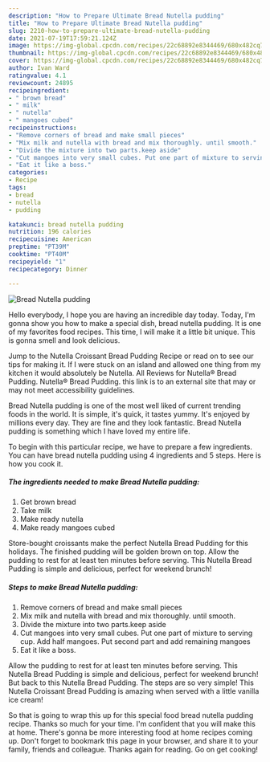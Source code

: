 ```yaml
---
description: "How to Prepare Ultimate Bread Nutella pudding"
title: "How to Prepare Ultimate Bread Nutella pudding"
slug: 2210-how-to-prepare-ultimate-bread-nutella-pudding
date: 2021-07-19T17:59:21.124Z
image: https://img-global.cpcdn.com/recipes/22c68892e8344469/680x482cq70/bread-nutella-pudding-recipe-main-photo.jpg
thumbnail: https://img-global.cpcdn.com/recipes/22c68892e8344469/680x482cq70/bread-nutella-pudding-recipe-main-photo.jpg
cover: https://img-global.cpcdn.com/recipes/22c68892e8344469/680x482cq70/bread-nutella-pudding-recipe-main-photo.jpg
author: Ivan Ward
ratingvalue: 4.1
reviewcount: 24895
recipeingredient:
- " brown bread"
- " milk"
- " nutella"
- " mangoes cubed"
recipeinstructions:
- "Remove corners of bread and make small pieces"
- "Mix milk and nutella with bread and mix thoroughly. until smooth."
- "Divide the mixture into two parts.keep aside"
- "Cut mangoes into very small cubes. Put one part of mixture to serving cup. Add half mangoes. Put second part and add remaining mangoes"
- "Eat it like a boss."
categories:
- Recipe
tags:
- bread
- nutella
- pudding

katakunci: bread nutella pudding 
nutrition: 196 calories
recipecuisine: American
preptime: "PT39M"
cooktime: "PT40M"
recipeyield: "1"
recipecategory: Dinner

---
```



![Bread Nutella pudding](https://img-global.cpcdn.com/recipes/22c68892e8344469/680x482cq70/bread-nutella-pudding-recipe-main-photo.jpg)

Hello everybody, I hope you are having an incredible day today. Today, I'm gonna show you how to make a special dish, bread nutella pudding. It is one of my favorites food recipes. This time, I will make it a little bit unique. This is gonna smell and look delicious.

Jump to the Nutella Croissant Bread Pudding Recipe or read on to see our tips for making it. If I were stuck on an island and allowed one thing from my kitchen it would absolutely be Nutella. All Reviews for Nutella® Bread Pudding. Nutella® Bread Pudding. this link is to an external site that may or may not meet accessibility guidelines.

Bread Nutella pudding is one of the most well liked of current trending foods in the world. It is simple, it's quick, it tastes yummy. It's enjoyed by millions every day. They are fine and they look fantastic. Bread Nutella pudding is something which I have loved my entire life.


To begin with this particular recipe, we have to prepare a few ingredients. You can have bread nutella pudding using 4 ingredients and 5 steps. Here is how you cook it.

<!--inarticleads1-->

##### The ingredients needed to make Bread Nutella pudding:

1. Get  brown bread
1. Take  milk
1. Make ready  nutella
1. Make ready  mangoes cubed


Store-bought croissants make the perfect Nutella Bread Pudding for this holidays. The finished pudding will be golden brown on top. Allow the pudding to rest for at least ten minutes before serving. This Nutella Bread Pudding is simple and delicious, perfect for weekend brunch! 

<!--inarticleads2-->

##### Steps to make Bread Nutella pudding:

1. Remove corners of bread and make small pieces
1. Mix milk and nutella with bread and mix thoroughly. until smooth.
1. Divide the mixture into two parts.keep aside
1. Cut mangoes into very small cubes. Put one part of mixture to serving cup. Add half mangoes. Put second part and add remaining mangoes
1. Eat it like a boss.


Allow the pudding to rest for at least ten minutes before serving. This Nutella Bread Pudding is simple and delicious, perfect for weekend brunch! But back to this Nutella Bread Pudding. The steps are so very simple! This Nutella Croissant Bread Pudding is amazing when served with a little vanilla ice cream! 

So that is going to wrap this up for this special food bread nutella pudding recipe. Thanks so much for your time. I'm confident that you will make this at home. There's gonna be more interesting food at home recipes coming up. Don't forget to bookmark this page in your browser, and share it to your family, friends and colleague. Thanks again for reading. Go on get cooking!
